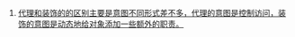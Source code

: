 1. [代理和装饰的的区别主要是意图不同形式差不多，代理的意图是控制访问，装饰的意图是动态地给对象添加一些额外的职责。](https://design-patterns.readthedocs.io/zh_CN/latest/structural_patterns/decorator.html#id3)

